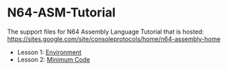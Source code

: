 # N64-ASM-Tutorial
The support files for N64 Assembly Language Tutorial that is hosted: https://sites.google.com/site/consoleprotocols/home/n64-assembly-home 

* Lesson 1: [Environment](https://sites.google.com/site/consoleprotocols/home/n64-assembly-home/n64-assembly-tutorial-Lesson-01)
* Lesson 2: [Minimum Code](https://sites.google.com/site/consoleprotocols/home/n64-assembly-home/n64-assembly-tutorial-Lesson-02)